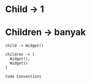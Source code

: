 # Child -> 1

# Children -> banyak

```
child -> Widget()

children -> [
  Widget(),
  Widget()
]

```

```
Code Conventions
```
